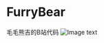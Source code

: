 # FurryBear
毛毛熊吉的B站代码
![Image text](https://github.com/yangqu/FurryBear/blob/main/result/black_magic_girl1_result_v16.jpeg)
